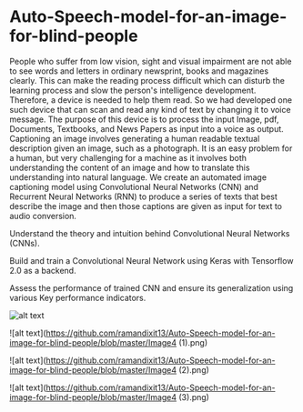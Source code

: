 # Auto-Speech-model-for-an-image-for-blind-people
People who suffer from low vision, sight and visual impairment are not able to see words and letters in ordinary newsprint, books and magazines clearly. This can make the reading process difficult which can disturb the learning process and slow the person's intelligence development. Therefore, a device is needed to help them read. So we had developed one such device that can scan and read any kind of text by changing it to voice message. The purpose of this device is to process the input Image, pdf, Documents, Textbooks, and News Papers as input into a voice as output. Captioning an image involves generating a human readable textual description given an image, such as a photograph. It is an easy problem for a human, but very challenging for a machine as it involves both understanding the content of an image and how to translate this understanding into natural language. We create an automated image captioning model using Convolutional Neural Networks (CNN) and Recurrent Neural Networks (RNN) to produce a series of texts that best describe the image and then those captions are given as input for text to audio conversion.

Understand the theory and intuition behind Convolutional Neural Networks (CNNs).

Build and train a Convolutional Neural Network using Keras with Tensorflow 2.0 as a backend.

Assess the performance of trained CNN and ensure its generalization using various Key performance indicators.

![alt text](https://github.com/ramandixit13/Auto-Speech-model-for-an-image-for-blind-people/blob/master/Image4.png)

![alt text](https://github.com/ramandixit13/Auto-Speech-model-for-an-image-for-blind-people/blob/master/Image4 (1).png)

![alt text](https://github.com/ramandixit13/Auto-Speech-model-for-an-image-for-blind-people/blob/master/Image4 (2).png)

![alt text](https://github.com/ramandixit13/Auto-Speech-model-for-an-image-for-blind-people/blob/master/Image4 (3).png)

